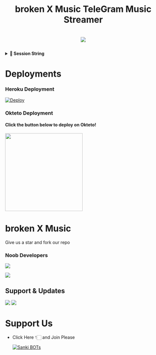 <h1 align="center"><b>broken X Music TeleGram Music Streamer</b></h1>

# <p align="center"><a href="https://github.com/Princeop12/SakshiXMusic"><img src="https://github-readme-stats.vercel.app/api/pin?username=TheFelliX&show_icons=true&theme=dracula&hide_border=true&repo=ShakshiXMusic"></a></p>
<p align="center">

  <details>
<summary><b>🔗 Session String</b></summary>
<br>

> You'll need a [API_ID](https://my.telegram.org/auth) & [API_HASH](https://my.telegram.org/auth) in order to generate pyrogram session string. 
> Always remember to use good API combo else your account could be deleted.

<h4> Generate Session via Repl.it: </h4>    
<p><a href="https://replit.com/@NotReallyShikhar/Yukki-Music-String-Gen?lite=1&outputonly=1#main.py"><img src="https://img.shields.io/badge/Generate%20On%20Repl-blueviolet?style=for-the-badge&logo=appveyor" width="350""/></a></p>

</details>

  
  
# Deployments
  
### Heroku Deployment
  
  [![Deploy](https://www.herokucdn.com/deploy/button.svg)](https://heroku.com/deploy?template=https://github.com/Princeop/SakshiXMusic)
  
  
###  Okteto Deployment

<h4>Click the button below to deploy on Okteto!</h4>
<a href="https://cloud.okteto.com/deploy?repository=https://github.com/Princeop/SakshiXMusic"><img src="https://img.shields.io/badge/Deploy%20To%20Okteto-informational?style=for-the-badge&logo=Okteto" width="250""/></a>

  

  
# broken X Music
Give us a star and fork our repo
  
  
  
### Noob Developers 
  
<a href="https://t.me/MrNitric"><img src="https://img.shields.io/badge/MrNitric-ReD.svg?style=for-the-badge&logo=Python"></a> 
  
<a href="https://t.me/ROCKSTAR_PRINCE_OP"><img src="https://img.shields.io/badge/PrinceOp-ReD.svg?style=for-the-badge&logo=Python"></a> 
  

## Support & Updates 
<a href="https://t.me/The_Friend_Circle"><img src="https://img.shields.io/badge/Join-Group%20Support-blue.svg?style=for-the-badge&logo=Telegram"></a> <a href="https://t.me/Sanki_BOTs"><img src="https://img.shields.io/badge/Join-Updates%20Channel-blue.svg?style=for-the-badge&logo=Telegram"></a>
  
# Support Us
  
  
- Click Here 👇🏻 and Join Please
  
  [![Sanki BOTs](https://telegra.ph/file/59bf7854494d0acf1f677.jpg)](https://t.me/Sanki_BOTs)

